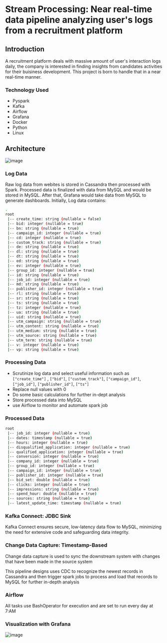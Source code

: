 # Stream Processing: Near real-time data pipeline analyzing user's logs from a recruitment platform

## Introduction
A recruitment platform deals with massive amount of user's interaction logs daily, the company is interested in finding insights from candidates activities for their buisiness development. This project is born to handle that in a near real-time manner.

### Technology Used
- Pyspark
- Kafka
- Airflow 
- Grafana
- Docker
- Python
- Linux

## Architecture
![image](https://github.com/Thang285/A_near_realtime_data_pipeline_analyzing_log_from_an_recruitment_platform/assets/116457922/e04bbc20-b85a-479f-9cf9-a3ebb617072a)

### Log Data
Raw log data from webites is stored in Cassandra then processed with Spark. Processed data is finalized with data from MySQL and would be stored in MySQL. After that, Grafana would take data from MySQL to generate dashboards.
Initially, Log data contains:
```sh
.
root
 |-- create_time: string (nullable = false)
 |-- bid: integer (nullable = true)
 |-- bn: string (nullable = true)
 |-- campaign_id: integer (nullable = true)
 |-- cd: integer (nullable = true)
 |-- custom_track: string (nullable = true)
 |-- de: string (nullable = true)
 |-- dl: string (nullable = true)
 |-- dt: string (nullable = true)
 |-- ed: string (nullable = true)
 |-- ev: integer (nullable = true)
 |-- group_id: integer (nullable = true)
 |-- id: string (nullable = true)
 |-- job_id: integer (nullable = true)
 |-- md: string (nullable = true)
 |-- publisher_id: integer (nullable = true)
 |-- rl: string (nullable = true)
 |-- sr: string (nullable = true)
 |-- ts: string (nullable = true)
 |-- tz: integer (nullable = true)
 |-- ua: string (nullable = true)
 |-- uid: string (nullable = true)
 |-- utm_campaign: string (nullable = true)
 |-- utm_content: string (nullable = true)
 |-- utm_medium: string (nullable = true)
 |-- utm_source: string (nullable = true)
 |-- utm_term: string (nullable = true)
 |-- v: integer (nullable = true)
 |-- vp: string (nullable = true)
```
### Processing Data 
- Scrutinize log data and select useful information such as ```["create_time"]``` , ```["bid"]```, ```["custom_track"]```, ```["campaign_id"]```, ```["job_id"]```, ```["publisher_id"]```, ```["ts"]```
- Replace null values with 0
- Do some basic calculations for further in-dept analysis
- Store processed data into MySQL
- use Airflow to monitor and automate spark job

### Processed Data 
```sh
root
 |-- job_id: integer (nullable = true)
 |-- dates: timestamp (nullable = true)
 |-- hours: integer (nullable = true)
 |-- disqualified_application: integer (nullable = true)
 |-- qualified_application: integer (nullable = true)
 |-- conversion: integer (nullable = true)
 |-- company_id: integer (nullable = true)
 |-- group_id: integer (nullable = true)
 |-- campaign_id: integer (nullable = true)
 |-- publisher_id: integer (nullable = true)
 |-- bid_set: double (nullable = true)
 |-- clicks: integer (nullable = true)
 |-- impressions: string (nullable = true)
 |-- spend_hour: double (nullable = true)
 |-- sources: string (nullable = true)
 |-- latest_update_time: timestamp (nullable = true)
```
### Kafka Connect: JDBC Sink
Kafka Connect ensures secure, low-latency data flow to MySQL, minimizing the need for extensive code and safeguarding data integrity.
### Change Data Capture: Timestamp-Based 
Change data capture is used to sync the downstream system with changes that have been made in the source system

This pipeline designs uses CDC to recognize the newest records in Cassandra and then trigger spark jobs to process and load that records to MySQL for further in-depth analysis

### Airflow
All tasks use BashOperator for execution and are set to run every day at 7:AM

### Visualization with Grafana
![image](https://github.com/Thang285/A_near_realtime_data_pipeline_analyzing_log_from_an_recruitment_platform/assets/116457922/5e6a0222-74e4-4ca5-ba47-e54a19bfb713)


